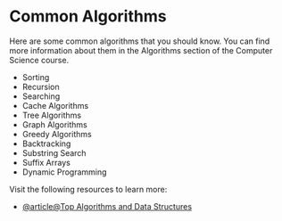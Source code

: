 # Common Algorithms

Here are some common algorithms that you should know. You can find more information about them in the Algorithms section of the Computer Science course.

- Sorting
- Recursion
- Searching
- Cache Algorithms
- Tree Algorithms
- Graph Algorithms
- Greedy Algorithms
- Backtracking
- Substring Search
- Suffix Arrays
- Dynamic Programming

Visit the following resources to learn more:

- [@article@Top Algorithms and Data Structures](https://towardsdatascience.com/top-algorithms-and-data-structures-you-really-need-to-know-ab9a2a91c7b5)
